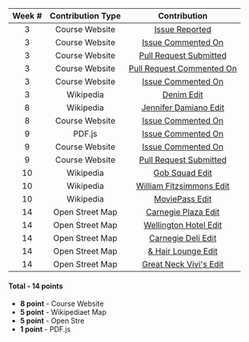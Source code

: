 | **Week #** | **Contribution Type** | **Contribution** |
|:----------:|:-----------------:|:---------------------:|
|     3      |  Course Website   |[Issue Reported](https://github.com/joannakl/cs480_s18/issues/5)|
|     3      |  Course Website   |[Issue Commented On](https://github.com/joannakl/cs480_s18/issues/8)|
|     3      |  Course Website   |[Pull Request Submitted](https://github.com/joannakl/cs480_s18/pull/54)|
|     3      |  Course Website   |[Pull Request Commented On](https://github.com/joannakl/cs480_s18/pull/53)|
|     3      |  Course Website   |[Issue Commented On](https://github.com/joannakl/cs480_s18/issues/15)|
|     3      |     Wikipedia     | [Denim Edit](https://en.wikipedia.org/w/index.php?title=Denim&diff=prev&oldid=825171031)|
|     8      |     Wikipedia     | [Jennifer Damiano Edit](https://en.wikipedia.org/w/index.php?title=Jennifer_Damiano&diff=prev&oldid=830101605)|
|     8      |  Course Website   |[Issue Commented On](https://github.com/joannakl/cs480_s18/issues/94)|
|     9      |       PDF.js      |[Issue Commented On](https://github.com/mozilla/pdf.js/issues/9570)|
|     9      |  Course Website   |[Issue Commented On](https://github.com/joannakl/cs480_s18/issues/97)|
|     9      |  Course Website   |[Pull Request Submitted](https://github.com/joannakl/cs480_s18/pull/94)| 
|     10     |     Wikipedia     |[Gob Squad Edit](https://en.wikipedia.org/w/index.php?title=Gob_Squad&diff=prev&oldid=834312727)| 
|     10     |     Wikipedia     |[William Fitzsimmons Edit](https://en.wikipedia.org/w/index.php?title=William_Fitzsimmons_(musician)&diff=prev&oldid=834325360)| 
|     10     |     Wikipedia     |[MoviePass Edit](https://en.wikipedia.org/w/index.php?title=MoviePass&diff=prev&oldid=834421512)|
|     14     |  Open Street Map  |[Carnegie Plaza Edit](https://www.openstreetmap.org/changeset/58572248#map=16/40.7662/-73.9837)|
|     14     |  Open Street Map  |[Wellington Hotel Edit](https://www.openstreetmap.org/changeset/58572300)|
|     14     |  Open Street Map  |[Carnegie Deli Edit](https://www.openstreetmap.org/node/3481502324)|
|     14     |  Open Street Map  |[& Hair Lounge Edit](https://www.openstreetmap.org/changeset/58572444)|
|     14     |  Open Street Map  |[Great Neck Vivi's Edit](https://www.openstreetmap.org/changeset/58572528)|


#### Total - 14 points
- **8 point** - Course Website
- **5 point** - Wikipediaet Map
- **5 point** - Open Stre
- **1 point** - PDF.js
